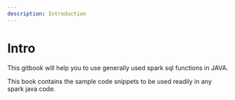 ```yaml
---
description: Introduction
---
```


# Intro

This gitbook will help you to use generally used spark sql functions in JAVA.

This book contains the sample code snippets to be used readily in any spark java code.

